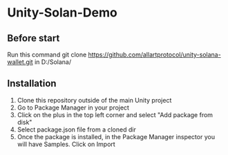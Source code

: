 # Unity-Solan-Demo
## Before start

Run this command git clone https://github.com/allartprotocol/unity-solana-wallet.git in D:/Solana/

## Installation

1. Clone this repository outside of the main Unity project
2. Go to Package Manager in your project
3. Click on the plus in the top left corner and select "Add package from disk"
4. Select package.json file from a cloned dir
5. Once the package is installed, in the Package Manager inspector you will have Samples. Click on Import

